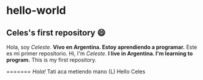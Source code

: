 # hello-world
## Celes's first repository :smile:


Hola, soy *Celeste*. **Vivo en Argentina. Estoy aprendiendo a programar.** Este es mi primer repositorio.
Hi, I'm *Celeste*. **I live in Argentina. I'm learning to program.** This is my first repository.

=======
*Hola!* Tati aca metiendo mano (L)
Hello Celes
